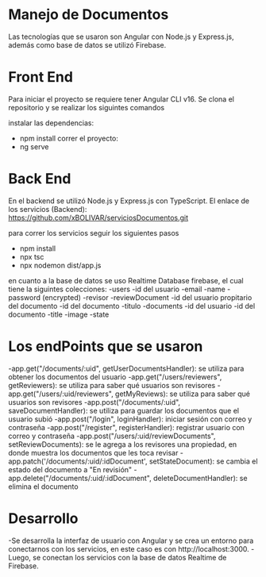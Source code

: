 # Manejo de Documentos
Las tecnologías que se usaron son Angular con Node.js y Express.js, además como base de datos se utilizó Firebase.

# Front End
Para iniciar el proyecto se requiere tener Angular CLI v16. 
Se clona el repositorio y se realizar los siguintes comandos

instalar las dependencias:
- npm install 
correr el proyecto:
- ng serve

# Back End
En el backend se utilizó Node.js y Express.js con TypeScript.
El enlace de los servicios (Backend):
https://github.com/xBOLIVAR/serviciosDocumentos.git

para correr los servicios seguir los siguientes pasos
- npm install
- npx tsc
- npx nodemon dist/app.js

en cuanto a la base de datos se uso Realtime Database firebase, el cual tiene la siguintes colecciones:
-users
  -id del usuario
    -email
    -name
    -password (encrypted)
    -revisor
    -reviewDocument
      -id del usuario propitario del documento
        -id del documento
          -titulo
-documents
 -id del usuario
  -id del documento
    -title
    -image
    -state

# Los endPoints que se usaron
-app.get("/documents/:uid", getUserDocumentsHandler): se utiliza para obtener los documentos del usuario
-app.get("/users/reviewers", getReviewers): se utiliza para saber qué usuarios son revisores
-app.get("/users/:uid/reviewers", getMyReviews): se utiliza para saber qué usuarios son revisores
-app.post("/documents/:uid", saveDocumentHandler): se utiliza para guardar los documentos que el usuario subió
-app.post("/login", loginHandler): iniciar sesión con correo y contraseña
-app.post("/register", registerHandler): registrar usuario con correo y contraseña
-app.post("/users/:uid/reviewDocuments", setReviewDocuments): se le agrega a los revisores una propiedad, en donde muestra los documentos que les toca revisar
-app.patch('/documents/:uid/:idDocument', setStateDocument): se cambia el estado del documento a "En revisión"
-app.delete("/documents/:uid/:idDocument", deleteDocumentHandler): se elimina el documento 

# Desarrollo
-Se desarrolla la interfaz de usuario con Angular y se crea un entorno para conectarnos con los servicios, en este caso es con http://localhost:3000.
-Luego, se conectan los servicios con la base de datos Realtime de Firebase.
